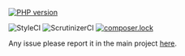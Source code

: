 [![PHP version](https://badge.fury.io/ph/simplyfier%2Fhttp.svg)](https://badge.fury.io/ph/simplyfier%2Fhttp)

![StyleCI](https://styleci.io/repos/106058575/shield?branch=master)
![ScrutinizerCI](https://scrutinizer-ci.com/g/simplyfier/http/badges/quality-score.png?b=master)
[![composer.lock](https://poser.pugx.org/stupidlysimple/php/composerlock)](https://packagist.org/packages/simplyfier/http)

Any issue please report it in the main project [here](https://github.com/stupidlysimple/php).

